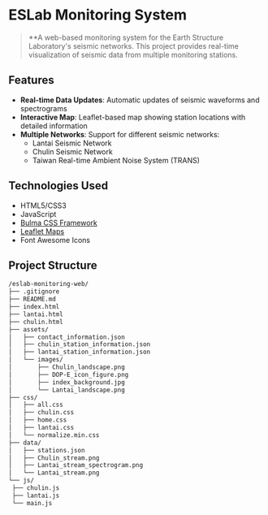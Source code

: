 # ESLab Monitoring System
> **A web-based monitoring system for the Earth Structure Laboratory's seismic networks. This project provides real-time visualization of seismic data from multiple monitoring stations.

## Features

- **Real-time Data Updates**: Automatic updates of seismic waveforms and spectrograms
- **Interactive Map**: Leaflet-based map showing station locations with detailed information
- **Multiple Networks**: Support for different seismic networks:
  - Lantai Seismic Network
  - Chulin Seismic Network
  - Taiwan Real-time Ambient Noise System (TRANS)

## Technologies Used

- HTML5/CSS3
- JavaScript
- [Bulma CSS Framework](https://bulma.io/)
- [Leaflet Maps](https://leafletjs.com/)
- Font Awesome Icons

## Project Structure
   ```bash
/eslab-monitoring-web/  
├── .gitignore  
├── README.md  
├── index.html  
├── lantai.html  
├── chulin.html  
├── assets/  
│   ├── contact_information.json  
│   ├── chulin_station_information.json  
│   ├── lantai_station_information.json  
│   └── images/  
│       ├── Chulin_landscape.png  
│       ├── DOP-E_icon_figure.png   
│       ├── index_background.jpg  
│       └── Lantai_landscape.png  
├── css/  
│   ├── all.css  
│   ├── chulin.css  
│   ├── home.css  
│   ├── lantai.css  
│   └── normalize.min.css  
├── data/  
│   ├── stations.json  
│   ├── Chulin_stream.png  
│   ├── Lantai_stream_spectrogram.png  
│   └── Lantai_stream.png  
└── js/  
    ├── chulin.js  
    ├── lantai.js  
    └── main.js  
   ```
